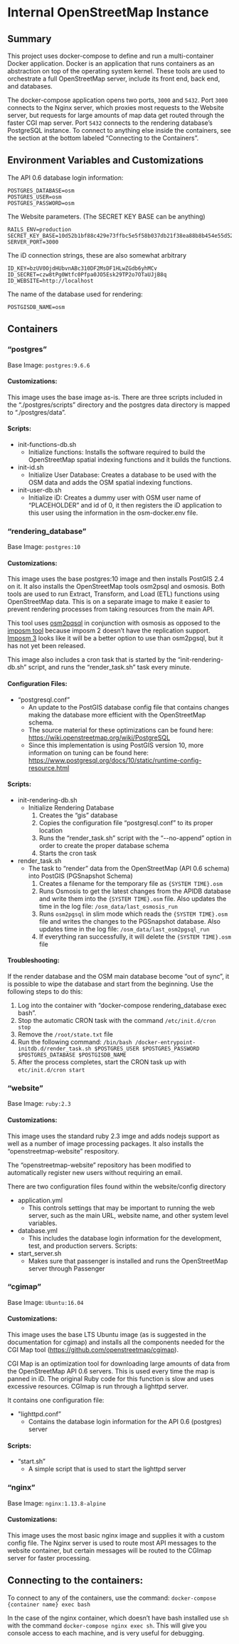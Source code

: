 # Internal OpenStreetMap Instance
## Summary
This project uses docker-compose to define and run a multi-container Docker application. Docker is an application that runs containers as an abstraction on top of the operating system kernel. These tools are used to orchestrate a full OpenStreetMap server, include its front end, back end, and databases.

The docker-compose application opens two ports, `3000` and `5432`. Port `3000` connects to the Nginx server, which proxies most requests to the Website server, but requests for large amounts of map data get routed through the faster CGI map server. Port `5432` connects to the rendering database’s PostgreSQL instance. To connect to anything else inside the containers, see the section at the bottom labeled “Connecting to the Containers”.

## Environment Variables and Customizations

The API 0.6 database login information:
```
POSTGRES_DATABASE=osm
POSTGRES_USER=osm
POSTGRES_PASSWORD=osm
```

The Website parameters. (The SECRET KEY BASE can be anything)
```
RAILS_ENV=production
SECRET_KEY_BASE=10d52b1bf88c429e73ffbc5e5f58b037db21f38ea88b8b454e55d52ed8bcc6e7fe3b48a79b2f36eb78a4685224d707767d083f79c51f7d81a9d4a06d1c1e2534
SERVER_PORT=3000
```

The iD connection strings, these are also somewhat arbitrary
```
ID_KEY=bzUV0OjdHUbvnABc310DF2MsDF1HLwZGdb6yhMCv
ID_SECRET=czw8tPg0Wtfc0Pfpa0JO5Esk29TP2o7OTaUJjB8q
ID_WEBSITE=http://localhost
```

The name of the database used for rendering:
```
POSTGISDB_NAME=osm
```

## Containers
### “postgres”
Base Image: `postgres:9.6.6`
#### Customizations:
This image uses the base image as-is. There are three scripts included in the “./postgres/scripts” directory and the postgres data directory is mapped to “./postgres/data”.
#### Scripts:
* init-functions-db.sh
  * Initialize functions: Installs the software required to build the OpenStreetMap spatial indexing functions and it builds the functions.
* init-id.sh
  * Initialize User Database: Creates a database to be used with the OSM data and adds the OSM spatial indexing functions.
* init-user-db.sh
  * Initialize iD: Creates a dummy user with OSM user name of “PLACEHOLDER” and id of 0, it then registers the iD application to this user using the information in the osm-docker.env file.
### “rendering_database”
Base Image: `postgres:10`
#### Customizations:
This image uses the base postgres:10 image and then installs PostGIS 2.4 on it. It also installs the OpenStreetMap tools osm2psql and osmosis. Both tools are used to run Extract, Transform, and Load (ETL) functions using OpenStreetMap data. This is on a separate image to make it easier to prevent rendering processes from taking resources from the main API.

This tool uses [osm2pqsql](https://wiki.openstreetmap.org/wiki/Osm2pgsql) in conjunction with osmosis as opposed to the [imposm tool](https://wiki.openstreetmap.org/wiki/Imposm) because imposm 2 doesn’t have the replication support. [Imposm 3](https://github.com/omniscale/imposm3) looks like it will be a better option to use than osm2pgsql, but it has not yet been released.

This image also includes a cron task that is started by the “init-rendering-db.sh” script, and runs the “render_task.sh” task every minute.
#### Configuration Files:
* “postgresql.conf”
  * An update to the PostGIS database config file that contains changes making the database more efficient with the OpenStreetMap schema.
  * The source material for these optimizations can be found here: https://wiki.openstreetmap.org/wiki/PostgreSQL
  * Since this implementation is using PostGIS version 10, more information on tuning can be found here: https://www.postgresql.org/docs/10/static/runtime-config-resource.html
#### Scripts:
* init-rendering-db.sh
  *  Initialize Rendering Database
     1.  Creates the “gis” database
     2.  Copies the configuration file “postgresql.conf” to its proper location
     3.  Runs the “render_task.sh” script with the “--no-append” option in order to create the proper database schema
     4.  Starts the cron task
* render_task.sh
  * The task to “render” data from the OpenStreetMap (API 0.6 schema) into PostGIS (PGSnapshot Schema)
    1.  Creates a filename for the temporary file as `{SYSTEM TIME}.osm`
    2.  Runs Osmosis to get the latest changes from the APIDB database and write them into the `{SYSTEM TIME}.osm` file. Also updates the time in the log file: `/osm_data/last_osmosis_run`
    3.  Runs `osm2pgsql` in slim mode which reads the `{SYSTEM TIME}.osm` file and writes the changes to the PGSnapshot database. Also updates time in the log file: `/osm_data/last_osm2pgsql_run`
    4.  If everything ran successfully, it will delete the `{SYSTEM TIME}.osm` file
#### Troubleshooting:
If the render database and the OSM main database become “out of sync”, it is possible to wipe the database and start from the beginning. Use the following steps to do this:
  1.  Log into the container with “docker-compose rendering_database exec bash”.
  2.  Stop the automatic CRON task with the command `/etc/init.d/cron stop`
  3.  Remove the `/root/state.txt` file
  4.  Run the following command: `/bin/bash /docker-entrypoint-initdb.d/render_task.sh $POSTGRES_USER $POSTGRES_PASSWORD $POSTGRES_DATABASE $POSTGISDB_NAME`
  5.  After the process completes, start the CRON task up with `etc/init.d/cron start`
### “website”
Base Image: `ruby:2.3`
#### Customizations:
This image uses the standard ruby 2.3 imge and adds nodejs support as well as a number of image processing packages. It also installs the “openstreetmap-website” respository.

The “openstreetmap-website” repository has been modified to automatically register new users without requiring an email.

There are two configuration files found within the website/config directory
* application.yml
  * This controls settings that may be important to running the web server, such as the main URL, website name, and other system level variables.
* database.yml
  * This includes the database login information for the development, test, and production servers.
Scripts:
* start_server.sh	
  * Makes sure that passenger is installed and runs the OpenStreetMap server through Passenger
### “cgimap”
Base Image: `Ubuntu:16.04`
#### Customizations:
This image uses the base LTS Ubuntu image (as is suggested in the documentation for cgimap) and installs all the components needed for the CGI Map tool (https://github.com/openstreetmap/cgimap).

CGI Map is an optimization tool for downloading large amounts of data from the OpenStreetMap API 0.6 servers. This is used every time the map is panned in iD. The original Ruby code for this function is slow and uses excessive resources. CGImap is run through a lighttpd server.

It contains one configuration file:
* "lighttpd.conf”
  * Contains the database login information for the API 0.6 (postgres) server
#### Scripts:
* “start.sh”
  * A simple script that is used to start the lighttpd server
### “nginx”
Base Image: `nginx:1.13.8-alpine`
#### Customizations:
This image uses the most basic nginx image and supplies it with a custom config file. The Nginx server is used to route most API messages to the website container, but certain messages will be routed to the CGImap server for faster processing.
 
## Connecting to the containers:

To connect to any of the containers, use the command: `docker-compose {container name} exec bash`

In the case of the nginx container, which doesn’t have bash installed use `sh` with the command `docker-compose nginx exec sh`. This will give you console access to each machine, and is very useful for debugging.
